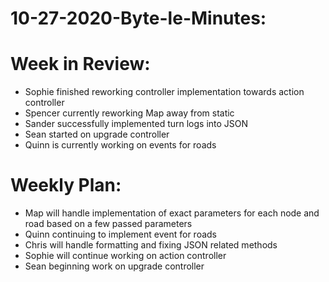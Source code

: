 # 10-27-2020-Byte-le-Minutes:

# Week in Review:
- Sophie finished reworking controller implementation towards action controller
- Spencer currently reworking Map away from static
- Sander successfully implemented turn logs into JSON
- Sean started on upgrade controller
- Quinn is currently working on events for roads

# Weekly Plan:
- Map will handle implementation of exact parameters for each node and road based on a few passed parameters
- Quinn continuing to implement event for roads
- Chris will handle formatting and fixing JSON related methods
- Sophie will continue working on action controller
- Sean beginning work on upgrade controller
